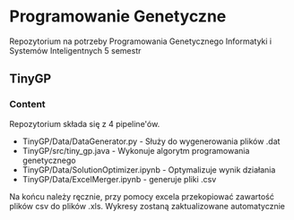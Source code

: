 # Programowanie Genetyczne
Repozytorium na potrzeby Programowania Genetycznego Informatyki i Systemów Inteligentnych 5 semestr

## TinyGP
### Content
Repozytorium składa się z 4 pipeline'ów. 
- TinyGP/Data/DataGenerator.py - Służy do wygenerowania plików .dat
- TinyGP/src/tiny_gp.java - Wykonuje algorytm programowania genetycznego
- TinyGP/Data/SolutionOptimizer.ipynb - Optymalizuje wynik działania
- TinyGP/Data/ExcelMerger.ipynb - generuje pliki .csv

Na końcu należy ręcznie, przy pomocy excela przekopiować zawartość plików csv do plików .xls. Wykresy zostaną zaktualizowane automatycznie

